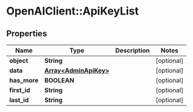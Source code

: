 # OpenAIClient::ApiKeyList

## Properties
Name | Type | Description | Notes
------------ | ------------- | ------------- | -------------
**object** | **String** |  | [optional] 
**data** | [**Array&lt;AdminApiKey&gt;**](AdminApiKey.md) |  | [optional] 
**has_more** | **BOOLEAN** |  | [optional] 
**first_id** | **String** |  | [optional] 
**last_id** | **String** |  | [optional] 

